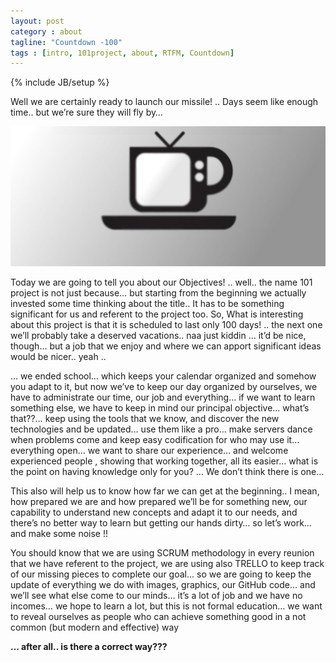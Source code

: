 ```yaml
---
layout: post
category : about
tagline: "Countdown -100"
tags : [intro, 101project, about, RTFM, Countdown]
---
```

{% include JB/setup %}

Well we are certainly ready to launch our missile! .. Days seem like enough time.. but we’re sure they will fly by… 

<a href ="/img/cafeandtv2laaarge2.jpg">![Texto](/img/cafeandtv2laaarge2.jpg)</a>

Today we are going to tell you about our Objectives! .. well.. the name 101 project is not just because… but starting from the beginning we actually invested some time thinking about the title.. It has to be something significant for us and referent to the project too. So, What is interesting about this project is that it is scheduled to last only 100 days! .. the next one we’ll probably take a deserved vacations.. naa just kiddin … it’d be nice, though… but a job that we enjoy and where we can apport significant ideas would be nicer.. yeah ..

… we ended school… which keeps your calendar organized and somehow you adapt to it, but now we’ve to keep our day organized by ourselves, we have to administrate our time, our job and everything… if we want to learn something else, we have to keep in mind our principal objective… what’s that??… keep using the tools that we know, and discover the new technologies and be updated… use them like a pro… make servers dance when problems come and keep easy codification for who may use it… everything open… we want to share our experience… and welcome experienced people , showing that working together, all its easier… what is the point on having knowledge only for you? … We don’t think there is one…

This also will help us to know how far we can get at the beginning.. I mean, how prepared we are and how  prepared we’ll be for something new, our capability to understand new concepts and adapt it to our needs, and there’s no better way to learn but getting our hands dirty… so let’s work… and make some noise !!

You should know that we are using SCRUM methodology in every reunion that we have referent to the project, we are using also TRELLO to keep track of our missing pieces to complete our goal…  so we are going to keep the update of everything we do with images, graphics, our GitHub code… and we’ll see what else come to our minds… it’s a lot of job and we have no incomes… we hope to learn a lot, but this is not formal education… we want to reveal ourselves as people who can achieve something good in a not common (but modern and effective) way

**… after all.. is there a correct way???**
